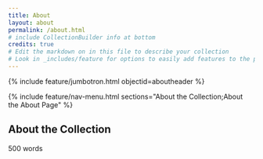 ```yaml
---
title: About
layout: about
permalink: /about.html
# include CollectionBuilder info at bottom
credits: true
# Edit the markdown on in this file to describe your collection
# Look in _includes/feature for options to easily add features to the page
---
```


{% include feature/jumbotron.html objectid=aboutheader %}

{% include feature/nav-menu.html sections="About the Collection;About the About Page" %}

## About the Collection

500 words
